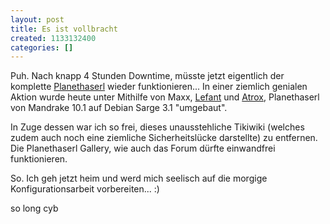 ```yaml
---
layout: post
title: Es ist vollbracht
created: 1133132400
categories: []
---
```

Puh. Nach knapp 4 Stunden Downtime, müsste jetzt eigentlich der komplette <a href="http://www.planethaserl.at/">Planethaserl</a> wieder funktionieren...
In einer ziemlich genialen Aktion wurde heute unter Mithilfe von Maxx, <a href="http://www.lefant.net/">Lefant</a> und <a href="http://www.atrox.at/">Atrox</a>, Planethaserl von Mandrake 10.1 auf Debian Sarge 3.1 "umgebaut".

In Zuge dessen war ich so frei, dieses unausstehliche Tikiwiki (welches zudem auch noch eine ziemliche Sicherheitslücke darstellte) zu entfernen.
Die Planethaserl Gallery, wie auch das Forum dürfte einwandfrei funktionieren.

So. Ich geh jetzt heim und werd mich seelisch auf die morgige Konfigurationsarbeit vorbereiten... :)

so long
cyb
